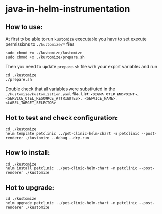 # java-in-helm-instrumentation

## How to use:

At first to be able to run `kustomize` executable you have to set execute permissions to `./kustomize/*` files

```
sudo chmod +x ./kustomize/kustomize
sudo chmod +x ./kustomize/prepare.sh
```

Then you need to update `prepare.sh` file with your export variables and run

```
cd ./kustomize
./prepare.sh
```

Double check that all variables were substituted in the `./kustomize/kustomization.yaml` file.
List: `<DIGMA_OTLP_ENDPOINT>, <SERVICE_OTEL_RESOURCE_ATTRIBUTES>, <SERVICE_NAME>, <LABEL_TARGET_SELECTOR>`

## Hot to test and check configuration:

```
cd ./kustomize
helm template petclinic ../pet-clinic-helm-chart -n petclinic --post-renderer ./kustomize --debug --dry-run
```

## How to install:

```
cd ./kustomize
helm install petclinic ../pet-clinic-helm-chart -n petclinic --post-renderer ./kustomize
```

## Hot to upgrade:

```
cd ./kustomize
helm upgrade petclinic ../pet-clinic-helm-chart -n petclinic --post-renderer ./kustomize
```
